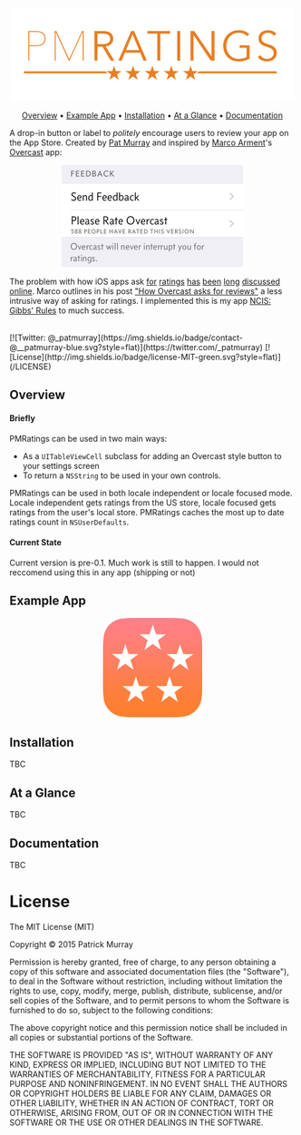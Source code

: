 <p align="center">
	<img src="Screenshots/header.png" alt="Header" width="500px" />
</p>

<p align="center">
	<a href="#overview">Overview</a> &bull;
	<a href="#example-app">Example App</a> &bull;
	<a href="#installation">Installation</a> &bull;
	<a href="#at-a-glance">At a Glance</a> &bull; 
	<a href="#documentation">Documentation</a> 
</p>


A drop-in button or label to _politely_ encourage users to review your app on the App Store. Created by [Pat Murray](https://twitter.com/_patmurray) and inspired by [Marco Arment](http://www.marco.org)'s [Overcast](https://overcast.fm/) app:  

<p align="center">
  <img src="Screenshots/overcast_example.jpg" width="320px" title="Screenshot from Overcast app (22/09/2015)" />
</p>

The problem with how iOS apps ask [for](https://david-smith.org/blog/2013/12/16/degradation-or-aspiration/) [ratings](http://www.macworld.com/article/1159659/app_developers_behavior.html) [has](http://daringfireball.net/linked/2013/12/05/eff-your-review) [been](http://www.loopinsight.com/2014/02/04/begging-for-app-ratings/) [long](http://dancounsell.com/articles/prompting-for-app-reviews) [discussed](http://www.apptentive.com/blog/ratings-prompts-dont-have-to-suck-inside-mobile-apps/) [online](http://www.marco.org/2011/05/05/apps-prompting-for-reviews). Marco outlines in his post ["How Overcast asks for reviews"](http://www.marco.org/2014/12/05/how-overcast-asks-for-reviews) a less intrusive way of asking for ratings. I implemented this is my app [NCIS: Gibbs' Rules](http://rules.patmurray.co) to much success.  

<br />
[![Twitter: @_patmurray](https://img.shields.io/badge/contact-@__patmurray-blue.svg?style=flat)](https://twitter.com/_patmurray)
[![License](http://img.shields.io/badge/license-MIT-green.svg?style=flat)](/LICENSE)

## Overview
#### Briefly
PMRatings can be used in two main ways:  
- As a `UITableViewCell` subclass for adding an Overcast style button to your settings screen
- To return a `NSString` to be used in your own controls.

PMRatings can be used in both locale independent or locale focused mode. Locale independent gets ratings from the US store, locale focused gets ratings from the user's local store. PMRatings caches the most up to date ratings count in `NSUserDefaults`.

#### Current State
Current version is pre-0.1. Much work is still to happen. I would not reccomend using this in any app (shipping or not)

## Example App
<p align="center">
  <img src="Screenshots/example_app_icon.png" width="175px" />
</p>

## Installation
TBC

## At a Glance
TBC

## Documentation
TBC

# License
The MIT License (MIT)

Copyright © 2015 Patrick Murray 

Permission is hereby granted, free of charge, to any person obtaining a copy
of this software and associated documentation files (the "Software"), to deal
in the Software without restriction, including without limitation the rights
to use, copy, modify, merge, publish, distribute, sublicense, and/or sell
copies of the Software, and to permit persons to whom the Software is
furnished to do so, subject to the following conditions:

The above copyright notice and this permission notice shall be included in
all copies or substantial portions of the Software.

THE SOFTWARE IS PROVIDED "AS IS", WITHOUT WARRANTY OF ANY KIND, EXPRESS OR
IMPLIED, INCLUDING BUT NOT LIMITED TO THE WARRANTIES OF MERCHANTABILITY,
FITNESS FOR A PARTICULAR PURPOSE AND NONINFRINGEMENT. IN NO EVENT SHALL THE
AUTHORS OR COPYRIGHT HOLDERS BE LIABLE FOR ANY CLAIM, DAMAGES OR OTHER
LIABILITY, WHETHER IN AN ACTION OF CONTRACT, TORT OR OTHERWISE, ARISING FROM,
OUT OF OR IN CONNECTION WITH THE SOFTWARE OR THE USE OR OTHER DEALINGS IN
THE SOFTWARE.
